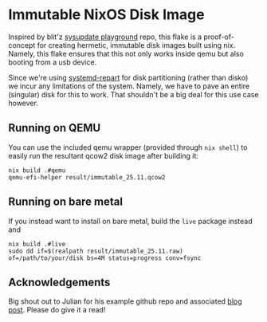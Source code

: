 # Immutable NixOS Disk Image

Inspired by blit'z [sysupdate playground](https://github.com/blitz/sysupdate-playground.git) repo, this flake is a proof-of-concept for creating hermetic, immutable disk images built using nix. Namely, this flake ensures that this not only works inside qemu but also booting from a usb device.

Since we're using [systemd-repart](https://www.freedesktop.org/software/systemd/man/latest/systemd-repart.html) for disk partitioning (rather than disko) we incur any limitations of the system. Namely, we have to pave an entire (singular) disk for this to work. That shouldn't be a big deal for this use case however.

## Running on QEMU

You can use the included qemu wrapper (provided through `nix shell`) to easily run the resultant qcow2 disk image after building it:

```
nix build .#qemu
qemu-efi-helper result/immutable_25.11.qcow2
```

## Running on bare metal

If you instead want to install on bare metal, build the `live` package instead and 

```
nix build .#live
sudo dd if=$(realpath result/immutable_25.11.raw) of=/path/to/your/disk bs=4M status=progress conv=fsync
```

## Acknowledgements

Big shout out to Julian for his example github repo and associated [blog post](https://x86.lol/generic/2024/08/28/systemd-sysupdate.html). Please do give it a read!
